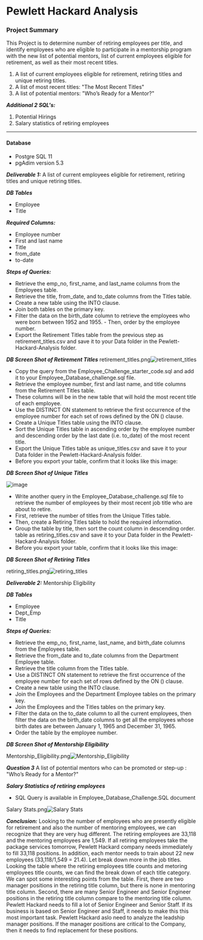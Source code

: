 # Pewlett Hackard Analysis

### Project Summary

This Project is to determine number of retiring employees per title, and identify employees who are eligible to participate in a mentorship program with the new list of potential mentors, list of current employees eligible for retirement, as well as their most recent titles.

1. A list of current employees eligible for retirement, retiring titles and unique retiring titles.
2. A list of most recent titles: "The Most Recent Titles"
3. A list of potential mentors: "Who’s Ready for a Mentor?"

***Additional 2 SQL's:***

1. Potential Hirings
2. Salary statistics of retiring employees
___

#### Database

- Postgre SQL 11
- pgAdim version 5.3


***Deliverable 1:*** A list of current employees eligible for retirement, retiring titles and unique retiring titles.

***DB Tables***
- Employee
- Title

***Required Columns:*** 
- Employee number
- First and last name
- Title
- from_date
- to-date

***Steps of Queries:***

- Retrieve the emp_no, first_name, and last_name columns from the Employees table.
- Retrieve the title, from_date, and to_date columns from the Titles table.
- Create a new table using the INTO clause.
- Join both tables on the primary key.
- Filter the data on the birth_date column to retrieve the employees who were born between 1952 and 1955. -  Then, order by the employee number.
- Export the Retirement Titles table from the previous step as retirement_titles.csv and save it to your Data folder in the Pewlett-Hackard-Analysis folder.

***DB Screen Shot of Retirement Titles***
retirement_titles.png![retirement_titles](https://user-images.githubusercontent.com/82982480/121481315-9e682b80-c991-11eb-8050-d3232f725820.png)

- Copy the query from the Employee_Challenge_starter_code.sql and add it to your Employee_Database_challenge.sql file.
- Retrieve the employee number, first and last name, and title columns from the Retirement Titles table.
- These columns will be in the new table that will hold the most recent title of each employee.
- Use the DISTINCT ON statement to retrieve the first occurrence of the employee number for each set of rows defined by the ON () clause.
- Create a Unique Titles table using the INTO clause.
- Sort the Unique Titles table in ascending order by the employee number and descending order by the last date (i.e. to_date) of the most recent title.
- Export the Unique Titles table as unique_titles.csv and save it to your Data folder in the Pewlett-Hackard-Analysis folder.
- Before you export your table, confirm that it looks like this image:

***DB Screen Shot of Unique Titles***

![image](https://user-images.githubusercontent.com/82982480/121481351-a88a2a00-c991-11eb-8c6d-6ffceb334a48.png)

- Write another query in the Employee_Database_challenge.sql file to retrieve the number of employees by their most recent job title who are about to retire.
- First, retrieve the number of titles from the Unique Titles table.
- Then, create a Retiring Titles table to hold the required information.
- Group the table by title, then sort the count column in descending order.
 table as retiring_titles.csv and save it to your Data folder in the Pewlett-Hackard-Analysis folder.
- Before you export your table, confirm that it looks like this image:

***DB Screen Shot of Retiring Titles***

retiring_titles.png![retiring_titles](https://user-images.githubusercontent.com/82982480/121481385-b0e26500-c991-11eb-88c5-85ce00d6cd63.png)

***Deliverable 2:*** Mentorship Eligibility

***DB Tables***
- Employee
- Dept_Emp
- Title

***Steps of Queries:***

- Retrieve the emp_no, first_name, last_name, and birth_date columns from the Employees table.
- Retrieve the from_date and to_date columns from the Department Employee table.
- Retrieve the title column from the Titles table.
- Use a DISTINCT ON statement to retrieve the first occurrence of the employee number for each set of rows defined by the ON () clause.
- Create a new table using the INTO clause.
- Join the Employees and the Department Employee tables on the primary key.
- Join the Employees and the Titles tables on the primary key.
- Filter the data on the to_date column to all the current employees, then filter the data on the birth_date columns to get all the employees whose birth dates are between January 1, 1965 and December 31, 1965.
- Order the table by the employee number.

***DB Screen Shot of Mentorship Eligibility***

Mentorship_Eligibility.png![Mentorship_Eligibility](https://user-images.githubusercontent.com/82982480/121481425-ba6bcd00-c991-11eb-8faa-1bf921a7b775.png)

***Question 3*** A list of potential mentors who can be promoted or step-up : "Who’s Ready for a Mentor?"

***Salary Statistics of retiring employees***

- SQL Query is available in Employee_Database_Challenge.SQL document

Salary Stats.png![Salary Stats](https://user-images.githubusercontent.com/82982480/121481477-c8215280-c991-11eb-8eaa-ec224d816ca0.png)



***Conclusion:***
Looking to the number of employees who are presently eligible for retirement and also the number of mentoring employees, we can recognize that they are very hug different. The retiring employees are 33,118 and the mentoring employees are 1,549. If all retiring employees take the package services tomorrow, Pewlett Hackard company needs immediately to fill 33,118 positions. In addition, each mentor needs to train about 22 new employees (33,118/1,549 = 21.4). Let break down more in the job titles. Looking the table where the retiring employees title counts and metoring employees title counts, we can find the break down of each title category. We can spot some interesting points from the table. First, there are two manager positions in the retiring title column, but there is none in mentoring title column. Second, there are many Senior Engineer and Senior Engineer positions in the retiring title column compare to the mentoring title column. Pewlett Hackard needs to fill a lot of Senior Engineer and Senior Staff. If its business is based on Senior Engineer and Staff, it needs to make this this most important task. Pewlett Hackard aslo need to analyze the leadship manager positions. If the manager positions are critical to the Company, then it needs to find replacement for these positions.
